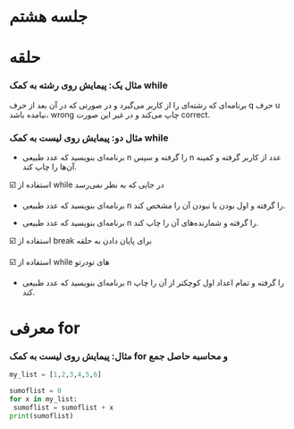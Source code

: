 # جلسه هشتم

# حلقه

### مثال یک: پیمایش روی رشته به کمک while
 برنامه‌ای که رشته‌ای را از کاربر می‌گیرد و در صورتی که در آن بعد از حرف q حرف u نیامده باشد، wrong چاپ می‌کند و در غیر این صورت correct.

### مثال دو: پیمایش روی لیست به کمک while

- برنامه‌ای بنویسید که عدد طبیعی n را گرفته و سپس n عدد از کاربر گرفته و کمینه آن‌ها را چاپ کند.

☑️ استفاده از while در جایی که به نظر نمی‌رسد

- برنامه‌ای بنویسید که عدد طبیعی n را گرفته و اول بودن یا نبودن آن را مشخص کند.

- برنامه‌ای بنویسید که عدد طبیعی n را گرفته و شمارنده‌های آن را چاپ کند.

☑️ استفاده از break برای پایان دادن به حلقه

☑️ استفاده از while های تودرتو

- برنامه‌ای بنویسید که عدد طبیعی n را گرفته و تمام اعداد اول کوچکتر از آن را چاپ کند.

# معرفی for


 ### مثال: پیمایش روی لیست به کمک for و محاسبه حاصل جمع
```python
my_list = [1,2,3,4,5,6]

sumoflist = 0
for x in my_list:
 sumoflist = sumoflist + x
print(sumoflist)
```
